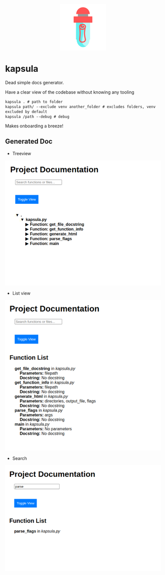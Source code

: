 <div align=center width=150>

  ![](https://raw.githubusercontent.com/Abdur-rahmaanJ/kapsula/stable/assets/logo.png)
  
</div>

# kapsula

Dead simple docs generator.

Have a clear view of the codebase without knowing any tooling

```
kapsula . # path to folder
kapsula path/ --exclude venv another_folder # excludes folders, venv excluded by default
kapsula /path --debug # debug
```

Makes onboarding a breeze!


## Generated Doc

- Treeview

![](https://raw.githubusercontent.com/Abdur-rahmaanJ/kapsula/stable/assets/tree_view.png)

- List view

![](https://raw.githubusercontent.com/Abdur-rahmaanJ/kapsula/stable/assets/list_view.png)

- Search

![](https://raw.githubusercontent.com/Abdur-rahmaanJ/kapsula/stable/assets/search.png)
